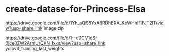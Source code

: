 # create-datase-for-Princess-Elsa

https://drive.google.com/file/d/1Yh_aQS5YxA6RDhBRA_KbWHhIf1FJT2IT/view?usp=share_link image.zip

https://drive.google.com/file/d/1--d0CV1dS-0jce0ZW2ArnIUrQKN_1xxs/view?usp=share_link  yolov3_training_last_weights
